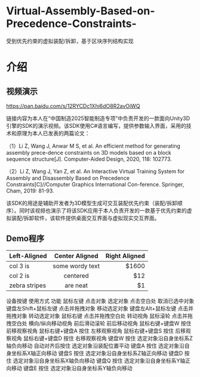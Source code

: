 # Virtual-Assembly-Based-on-Precedence-Constraints-
受到优先约束的虚拟装配/拆卸，基于区块序列结构实现

# 介绍
## 视频演示

https://pan.baidu.com/s/12RYCDc1Xhi6dO8R2avOiWQ

链接内容为本人在“中国制造2025智能制造专项”中负责开发的一款面向Unity3D引擎的SDK的演示视频。该SDK使用C#语言编写，提供参数输入界面，采用的技术和原理为本人已发表的两篇论文：

（1）Li Z, Wang J, Anwar M S, et al. An efficient method for generating assembly prece-dence constraints on 3D models based on a block sequence structure[J]. Computer-Aided Design, 2020, 118: 102773.

（2）Li Z, Wang J, Yan Z, et al. An Interactive Virtual Training System for Assembly and Disassembly Based on Precedence Constraints[C]//Computer Graphics International Con-ference. Springer, Cham, 2019: 81-93.

该SDK的用途是辅助开发者为3D模型生成可交互装配优先约束（装配/拆卸顺序）。同时该视频也演示了将该SDK应用于本人负责开发的一款基于优先约束的虚拟装配/拆卸软件，该软件提供桌面交互界面与虚拟现实交互界面。

## Demo程序

| Left-Aligned  | Center Aligned  | Right Aligned |
| :------------ |:---------------:| -----:|
| col 3 is      | some wordy text | $1600 |
| col 2 is      | centered        |   $12 |
| zebra stripes | are neat        |    $1 |

设备按键	    使用方式	    功能
鼠标左键	点击对象	选定对象
	点击空白处	取消已选中对象
键盘左Shift+鼠标左键	点击并拖拽对象	移动选定对象
键盘左Alt+鼠标左键	点击并拖拽对象	转动选定对象
鼠标右键	点击并拖拽空白处	转动视角
鼠标滚轮	点击并拖拽空白处	横向/纵向移动视角
	前后滑动滚轮	前后移动视角
鼠标右键+键盘W	按住	前移观察视角
鼠标右键+键盘A	按住	左移观察视角
鼠标右键+键盘S	按住	后移观察视角
鼠标右键+键盘D	按住	右移观察视角
键盘W	按住	选定对象沿自身坐标系Z轴负向移动
	自动对齐后按住	选定对象沿装配位置平动
键盘A	按住	选定对象沿自身坐标系X轴正向移动
键盘S	按住	选定对象沿自身坐标系Z轴正向移动
键盘D	按住	选定对象沿自身坐标系X轴负向移动
键盘Q	按住	选定对象沿自身坐标系Y轴正向移动
键盘E	按住	选定对象沿自身坐标系Y轴负向移动
